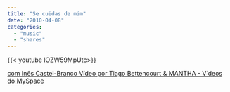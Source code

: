 ```yaml
---
title: "Se cuidas de mim"
date: "2010-04-08"
categories:
  - "music"
  - "shares"
---
```


<div style="width: 70vw;">{{< youtube lOZW59MpUtc>}}</div>

[com Inês Castel-Branco Vídeo por Tiago Bettencourt & MANTHA - Vídeos do MySpace](http://vids.myspace.com/index.cfm?fuseaction=vids.individual&videoid=103221909)
